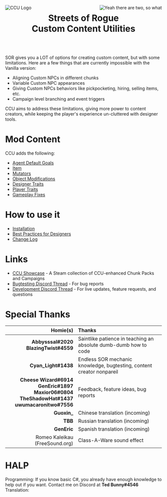 <p align="left">
<img src="CCU/Images/CCU_160x160.png" alt="CCU Logo" align="left">
<img src="CCU/Images/CCU_160x160.png" alt="Yeah there are two, so what" align="right">
</p>

<h1 align="center">
Streets of Rogue
<br>
Custom Content Utilities
</h1>
<br><br>

SOR gives you a LOT of options for creating custom content, but with some limitations. Here are a few things that are currently impossible with the Vanilla version:
- Aligning Custom NPCs in different chunks
- Variable Custom NPC appearances
- Giving Custom NPCs behaviors like pickpocketing, hiring, selling items, etc.
- Campaign level branching and event triggers

CCU aims to address these limitations, giving more power to content creators, while keeping the player's experience un-cluttered with designer tools.

#		Mod Content
CCU adds the following:

- [Agent Default Goals](/CCU/Documentation/C01_AgentDefaultGoals.md)
- [Item](/CCU/Documentation/C02_Items.md)
- [Mutators](/CCU/Documentation/C03_Mutators.md)
- [Object Modifications](/CCU/Documentation/C04_Objects.md)
- [Designer Traits](/CCU/Documentation/C05_DesignerTraits.md)
- [Player Traits](/CCU/Documentation/C0503_PlayerTraits.md)
- [Gameplay Fixes](/CCU/Documentation/C06_Fixes.md)

#		How to use it
- [Installation](/CCU/Documentation/M01_Installation.md)
- [Best Practices for Designers](/CCU/Documentation/M02_BestPractices.md)
- [Change Log](/CCU/Documentation/M03_ChangeLog.md)

#		Links
- [CCU Showcase](https://steamcommunity.com/sharedfiles/filedetails/?id=2852074522) - A Steam collection of CCU-enhanced Chunk Packs and Campaigns
- [Bugtesting Discord Thread](https://discord.com/channels/187414758536773632/1003391847902740561) - For bug reports
- [Development Discord Thread](https://discord.com/channels/187414758536773632/991046848536006678) - For live updates, feature requests, and questions

#		Special Thanks

|Homie(s)								|Thanks	|
|--------------------------------------:|:------|
|**Abbysssal#2020**<br>**BlazingTwist#4559**|Saintlike patience in teaching an absolute dumb-dumb how to code
|**Cyan_Light#1438**|Endless SOR mechanic knowledge, bugtesting, content creator nonpareil
|**Cheese Wizard#6914**<br>**GenEric#1897**<br>**Maxior06#0804**<br>**TheShadowHat#1437**<br>**uwumacaronitwo#7556**|Feedback, feature ideas, bug reports
|**Guoxin_**|Chinese translation (incoming)
|**TBB**|Russian translation (incoming)
|**GenEric**|Spanish translation (incoming)
|Romeo Kaleikau (FreeSound.org)|Class-A-Ware sound effect

#		HALP
Programming: If you know basic C#, you already have enough knowledge to help out if you want. Contact me on Discord at **Ted Bunny#4546**
Translation: 